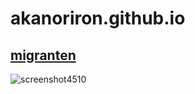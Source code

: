 # akanoriron.github.io
## [migranten](https://drive.google.com/file/d/1gA8zKPlkKxJrXOBcziaoCZQCwu3aLCnh/view?usp=sharing)

![screenshot4510](https://user-images.githubusercontent.com/111258721/184566667-56ed2d2d-75d5-4966-be8e-a90da4c7146d.jpg)
